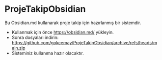 # ProjeTakipObsidian
Bu Obsidian.md kullanarak proje takip için hazırlanmış bir sistemdir. 

- Kullanmak için önce https://obsidian.md/ yükleyin. 
- Sonra dosyaları indirin: https://github.com/gokcemay/ProjeTakipObsidian/archive/refs/heads/main.zip
- Sisteminiz kullanıma hazır olacaktır.
